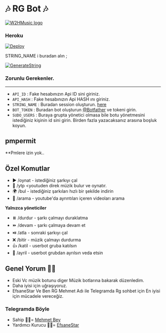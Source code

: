 <h1 align="centre">🎶 RG Bot 🎶</h1>

[![W2HMusic logo](https://i.ibb.co/549yrxQ/IMG-20210603-133248-749.jpg)](https://t.me/EfsaneStar)


<h3 align="centre"> Heroku </h4>

[![Deploy](https://www.herokucdn.com/deploy/button.svg)](https://heroku.com/deploy?template=https://github.com/mehmet0643/rgmuzikk)

STRING_NAME i buradan alın ;

[![GenerateString](https://img.shields.io/badge/repl.it-generateString-yellowgreen)](https://repl.it/@subinps/getStringName)

### Zorunlu Gerekenler. 
----------------------------------
   - `API_ID` :  Fake hesabınızın Api ID sini giriniz. 
   - `API_HASH` :  Fake hesabınızın Api HASH ını giriniz.
   - `STRING_NAME` :  Buradan session oluşturun. [here](https://repl.it/@subinps/getStringName)
   - `BOT_TOKEN` :  Buradan bot oluşturun [@Botfather](https://t.me/botfather) ve tokeni girin. 
   - `SUDO_USERS` :  Buraya grupta yönetici olmasa bile botu yönetmesini istediğiniz kişinin id sini girin. Birden fazla yazacaksanız arasına boşluk koyun. 
## pmpermit
**Pmlere izin yok.. 
## Özel Komutlar
- ▶️ /oynat <song name> - istediğiniz şarkıyı çal
- 💽 /ytp <youtuden direk müzik bulur ve oynatır. 
- 🌍 /bul <song name> - istediğiniz şarkıları hızlı bir şekilde indirin
- 📩 /arama <query> - youtube'da ayrıntıları içeren videoları arama

**Yalnızca yöneticiler**
- ⏸️ /durdur - şarkı çalmayı duraklatma
- ⏩ /devam - şarkı çalmaya devam et
- ⏯️ /atla - sonraki şarkıyı çal
- ❌ /bitir - müzik çalmayı durdurma
- 👍 /katil - userbot gruba katılsın 
- 👋 /ayril - userbot grubdan ayrılsın veda etsin

## Genel Yorum 👨‍💻

- Eski Vc müzik botunu diger Müzik botlarına bakarak düzenledim.
- Daha iyisi için uğraşıyoruz.
- EfsaneStar Ve Ben RG Mehmet Adı ile Telegramda Rg sohbet için En iyisi için mücadele vereceğiz. 

### Telegramda Böyle
- Sahip 👨‍💻= [Mehmet Bey](https://t.me/Mehmett_12)
- Yardımcı Kurucu 👨‍💻= [EfsaneStar](https://t.me/EfsaneStar)
